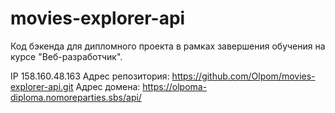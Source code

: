 # movies-explorer-api

Код бэкенда для дипломного проекта в рамках завершения обучения на курсе "Веб-разработчик".

IP 158.160.48.163
Адрес репозитория: https://github.com/Olpom/movies-explorer-api.git
Адрес домена: https://olpoma-diploma.nomoreparties.sbs/api/
